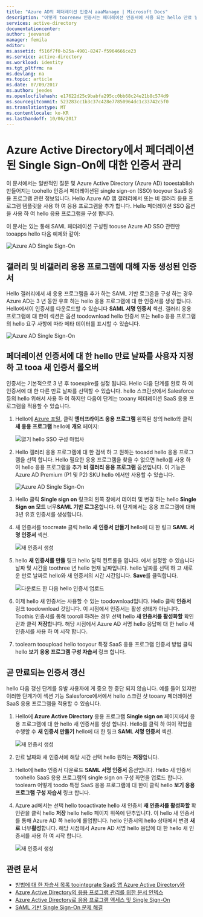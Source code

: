 ```yaml
---
title: "Azure AD의 페더레이션 인증서 aaaManage | Microsoft Docs"
description: "어떻게 toorenew 인증서는 페더레이션 인증서에 사용 되는 hello 만료 날짜 toocustomize 곧 만료 방법에 대해 알아봅니다."
services: active-directory
documentationcenter: 
author: jeevansd
manager: femila
editor: 
ms.assetid: f516f7f0-b25a-4901-8247-f5964666ce23
ms.service: active-directory
ms.workload: identity
ms.tgt_pltfrm: na
ms.devlang: na
ms.topic: article
ms.date: 07/09/2017
ms.author: jeedes
ms.openlocfilehash: e17622d25c9babfa295cc0bb68c24e21b8c574d9
ms.sourcegitcommit: 523283cc1b3c37c428e77850964dc1c33742c5f0
ms.translationtype: MT
ms.contentlocale: ko-KR
ms.lasthandoff: 10/06/2017
---
```

# <a name="manage-certificates-for-federated-single-sign-on-in-azure-active-directory"></a>Azure Active Directory에서 페더레이션된 Single Sign-On에 대한 인증서 관리
이 문서에서는 일반적인 질문 및 Azure Active Directory (Azure AD) tooestablish 만들어지는 toohello 인증서 페더레이션된 single sign-on (SSO) tooyour SaaS 응용 프로그램 관련 정보입니다. Hello Azure AD 앱 갤러리에서 또는 비 갤러리 응용 프로그램 템플릿을 사용 하 여 응용 프로그램을 추가 합니다. Hello 페더레이션 SSO 옵션을 사용 하 여 hello 응용 프로그램을 구성 합니다.

이 문서는 있는 통해 SAML 페더레이션 구성된 toouse Azure AD SSO 관련만 tooapps hello 다음 예제와 같이:

![Azure AD Single Sign-On](./media/active-directory-sso-certs/saml_sso.PNG)

## <a name="auto-generated-certificate-for-gallery-and-non-gallery-applications"></a>갤러리 및 비갤러리 응용 프로그램에 대해 자동 생성된 인증서
Hello 갤러리에서 새 응용 프로그램을 추가 하는 SAML 기반 로그온을 구성 하는 경우 Azure AD는 3 년 동안 유효 하는 hello 응용 프로그램에 대 한 인증서를 생성 합니다. Hello에서이 인증서를 다운로드할 수 있습니다 **SAML 서명 인증서** 섹션. 갤러리 응용 프로그램에 대 한이 섹션은 옵션 toodownload hello 인증서 또는 hello 응용 프로그램의 hello 요구 사항에 따라 메타 데이터를 표시할 수 있습니다.

![Azure AD Single Sign-On](./media/active-directory-sso-certs/saml_certificate_download.png)

## <a name="customize-hello-expiration-date-for-your-federation-certificate-and-roll-it-over-tooa-new-certificate"></a>페더레이션 인증서에 대 한 hello 만료 날짜를 사용자 지정 하 고 tooa 새 인증서 롤오버
인증서는 기본적으로 3 년 후 tooexpire를 설정 됩니다. Hello 다음 단계를 완료 하 여 인증서에 대 한 다른 만료 날짜를 선택할 수 있습니다.
hello 스크린샷에서 Salesforce 등의 hello 위해서 사용 하 여 하지만 다음이 단계는 tooany 페더레이션 SaaS 응용 프로그램을 적용할 수 있습니다.

1. Hello에 [Azure 포털](https://aad.portal.azure.com), 클릭 **엔터프라이즈 응용 프로그램** 왼쪽된 창의 hello와 클릭 **새 응용 프로그램** hello에 **개요** 페이지:

   ![열기 hello SSO 구성 마법사](./media/active-directory-sso-certs/enterprise_application_new_application.png)

2. Hello 갤러리 응용 프로그램에 대 한 검색 하 고 원하는 tooadd hello 응용 프로그램을 선택 합니다. Hello 필요한 응용 프로그램을 찾을 수 없으면 hello를 사용 하 여 hello 응용 프로그램을 추가 **비 갤러리 응용 프로그램** 옵션입니다. 이 기능은 Azure AD Premium (P1 및 P2) SKU hello 에서만 사용할 수 있습니다.

    ![Azure AD Single Sign-On](./media/active-directory-sso-certs/add_gallery_application.png)

3. Hello 클릭 **Single sign on** 링크의 왼쪽 창에서 데이터 및 변경 하는 hello **Single Sign on 모드** 너무**SAML 기반 로그온**합니다. 이 단계에서는 응용 프로그램에 대해 3년 유효 인증서를 생성합니다.

4. 새 인증서를 toocreate 클릭 hello **새 인증서 만들기** hello에 대 한 링크 **SAML 서명 인증서** 섹션.

    ![새 인증서 생성](./media/active-directory-sso-certs/create_new_certficate.png)

5. hello **새 인증서를 만들** 링크 hello 달력 컨트롤을 엽니다. 에서 설정할 수 있습니다 날짜 및 시간을 toothree 년 hello 현재 날짜입니다. hello 날짜를 선택 하 고 새로운 만료 날짜로 hello와 새 인증서의 시간 시간입니다. **Save**를 클릭합니다.

    ![다운로드 한 다음 hello 인증서 업로드](./media/active-directory-sso-certs/certifcate_date_selection.PNG)

6. 이제 hello 새 인증서는 사용할 수 있는 toodownload입니다. Hello 클릭 **인증서** 링크 toodownload 것입니다. 이 시점에서 인증서는 활성 상태가 아닙니다. Toothis 인증서를 통해 tooroll 하려는 경우 선택 hello **새 인증서를 활성화할** 확인란과 클릭 **저장**합니다. 해당 시점에서 Azure AD 서명 hello 응답에 대 한 hello 새 인증서를 사용 하 여 시작 합니다.

7.  toolearn tooupload hello tooyour 특정 SaaS 응용 프로그램 인증서 방법 클릭 hello **보기 응용 프로그램 구성 자습서** 링크 합니다.

## <a name="renew-a-certificate-that-will-soon-expire"></a>곧 만료되는 인증서 갱신
hello 다음 갱신 단계를 유발 사용자에 게 중요 한 중단 되지 않습니다. 예를 들어 있지만 이러한 단계가이 섹션 기능 Salesforce에서에서 hello 스크린 샷 tooany 페더레이션 SaaS 응용 프로그램을 적용할 수 있습니다.

1. Hello에 **Azure Active Directory** 응용 프로그램 **Single sign on** 페이지에서 응용 프로그램에 대 한 hello 새 인증서를 생성 합니다. Hello를 클릭 하 여이 작업을 수행할 수 **새 인증서 만들기** hello에 대 한 링크 **SAML 서명 인증서** 섹션.

    ![새 인증서 생성](./media/active-directory-sso-certs/create_new_certficate.png)

2. 만료 날짜와 새 인증서에 해당 시간 선택 hello 원하는 **저장**합니다.

3. Hello에 hello 인증서 다운로드 **SAML 서명 인증서** 옵션입니다. Hello 새 인증서 toohello SaaS 응용 프로그램의 single sign on 구성 화면을 업로드 합니다. toolearn 어떻게 toodo 특정 SaaS 응용 프로그램에 대 한이 클릭 hello **보기 응용 프로그램 구성 자습서** 링크 합니다.
   
4. Azure ad에서는 선택 hello tooactivate hello 새 인증서 **새 인증서를 활성화할** 확인란을 클릭 hello **저장** hello hello 페이지 위쪽에 단추입니다. 이 hello 새 인증서를 통해 Azure AD 쪽 hello에 롤업합니다. hello 인증서의 hello 상태에서 변경 **새로** 너무**활성**합니다. 해당 시점에서 Azure AD 서명 hello 응답에 대 한 hello 새 인증서를 사용 하 여 시작 합니다. 
   
    ![새 인증서 생성](./media/active-directory-sso-certs/new_certificate_download.png)

## <a name="related-articles"></a>관련 문서
* [방법에 대 한 자습서 목록 toointegrate SaaS 앱 Azure Active Directory와](active-directory-saas-tutorial-list.md)
* [Azure Active Directory의 응용 프로그램 관리를 위한 문서 인덱스](active-directory-apps-index.md)
* [Azure Active Directory로 응용 프로그램 액세스 및 Single Sign-On](active-directory-appssoaccess-whatis.md)
* [SAML 기반 Single Sign-On 문제 해결](active-directory-saml-debugging.md)
